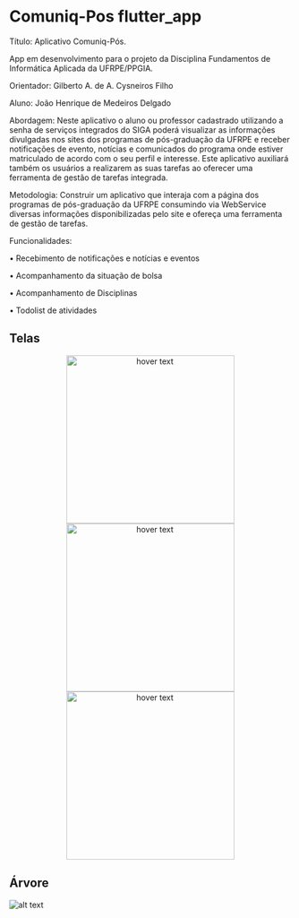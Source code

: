 # Comuniq-Pos  flutter_app

Título: Aplicativo Comuniq-Pós.

App em desenvolvimento para o projeto da Disciplina Fundamentos de Informática Aplicada da UFRPE/PPGIA.

Orientador: Gilberto A. de A. Cysneiros Filho

Aluno: João Henrique de Medeiros Delgado

Abordagem: Neste aplicativo o aluno ou professor cadastrado utilizando a senha de serviços integrados do SIGA poderá visualizar as informações divulgadas nos sites dos programas de pós-graduação da UFRPE e receber notificações de evento, notícias e comunicados do programa onde estiver matriculado de acordo com o seu perfil e interesse. Este aplicativo auxiliará também os usuários a realizarem as suas tarefas ao oferecer uma ferramenta de gestão de tarefas integrada.

Metodologia: Construir um aplicativo que interaja com a página dos programas de pós-graduação da UFRPE consumindo via WebService diversas informações disponibilizadas pelo site e ofereça uma ferramenta de gestão de tarefas.

Funcionalidades:

•	Recebimento de notificações e notícias e eventos

•	Acompanhamento da situação de bolsa

•	Acompanhamento de Disciplinas

•	Todolist de atividades

<h2>Telas</h2>

<p align="center">
  <img src="http://matrizppgs.ufrpe.br/sites/default/files/comunic-pos/foto1.png" width="300" title="hover text">
  <img src="http://matrizppgs.ufrpe.br/sites/default/files/comunic-pos/foto2.png" width="300" title="hover text">
  <img src="http://matrizppgs.ufrpe.br/sites/default/files/comunic-pos/foto3.png" width="300" title="hover text">
</p>

<h2>Árvore</h2>

![alt text](http://matrizppgs.ufrpe.br/sites/default/files/comunic-pos/arvore.png)
